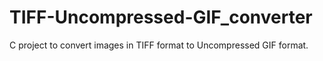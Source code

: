 # TIFF-Uncompressed-GIF_converter
C project to convert images in TIFF format to Uncompressed GIF format.
